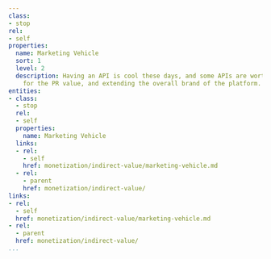 ```yaml
---
class:
- stop
rel:
- self
properties:
  name: Marketing Vehicle
  sort: 1
  level: 2
  description: Having an API is cool these days, and some APIs are worth just having
    for the PR value, and extending the overall brand of the platform.
entities:
- class:
  - stop
  rel:
  - self
  properties:
    name: Marketing Vehicle
  links:
  - rel:
    - self
    href: monetization/indirect-value/marketing-vehicle.md
  - rel:
    - parent
    href: monetization/indirect-value/
links:
- rel:
  - self
  href: monetization/indirect-value/marketing-vehicle.md
- rel:
  - parent
  href: monetization/indirect-value/
...
```

